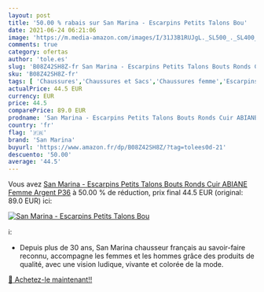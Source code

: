 ```yaml
---
layout: post
title: '50.00 % rabais sur San Marina - Escarpins Petits Talons Bou'
date: 2021-06-24 06:21:06
image: 'https://m.media-amazon.com/images/I/31J3B1RUJgL._SL500_._SL400_.jpg'
comments: true
category: ofertas
author: 'tole.es'
slug: 'B08Z42SH8Z-fr San Marina - Escarpins Petits Talons Bouts Ronds Cuir...'
sku: 'B08Z42SH8Z-fr'
tags: [ 'Chaussures','Chaussures et Sacs','Chaussures femme','Escarpins femme','san marina', ]
actualPrice: 44.5 EUR
currency: EUR
price: 44.5
comparePrice: 89.0 EUR
prodname: 'San Marina - Escarpins Petits Talons Bouts Ronds Cuir ABIANE Femme Argent P36'
country: 'fr'
flag: '🇫🇷'
brand: 'San Marina'
buyurl: 'https://www.amazon.fr/dp/B08Z42SH8Z/?tag=tolees0d-21'
descuento: '50.00'
average: '44.5'
---
```


Vous avez [San Marina - Escarpins Petits Talons Bouts Ronds Cuir ABIANE Femme Argent P36](https://www.amazon.fr/dp/B08Z42SH8Z/?tag=tolees0d-21)  à  50.00 % de réduction, prix final  44.5 EUR (original: 89.0 EUR) ici:

[![San Marina - Escarpins Petits Talons Bou](https://m.media-amazon.com/images/I/31J3B1RUJgL._SL500_._SL400_.jpg)](https://www.amazon.fr/dp/B08Z42SH8Z/?tag=tolees0d-21)

ℹ️:

- Depuis plus de 30 ans, San Marina chausseur français au savoir-faire reconnu, accompagne les femmes et les hommes grâce des produits de qualité, avec une vision ludique, vivante et colorée de la mode.

[🛒 Achetez-le maintenant!!](https://www.amazon.fr/dp/B08Z42SH8Z/?tag=tolees0d-21)
